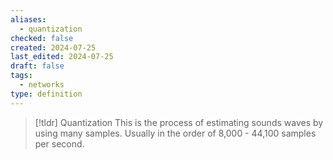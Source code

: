 ```yaml
---
aliases:
  - quantization
checked: false
created: 2024-07-25
last_edited: 2024-07-25
draft: false
tags:
  - networks
type: definition
---
```

>[!tldr] Quantization
>This is the process of estimating sounds waves by using many samples. Usually in the order of 8,000 - 44,100 samples per second.

